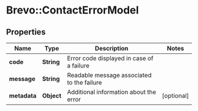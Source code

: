 # Brevo::ContactErrorModel

## Properties
Name | Type | Description | Notes
------------ | ------------- | ------------- | -------------
**code** | **String** | Error code displayed in case of a failure | 
**message** | **String** | Readable message associated to the failure | 
**metadata** | **Object** | Additional information about the error | [optional] 


